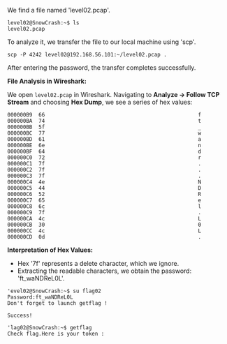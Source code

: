 We find a file named 'level02.pcap'.

```
level02@SnowCrash:~$ ls
level02.pcap
```

To analyze it, we transfer the file to our local machine using 'scp'.

```
scp -P 4242 level02@192.168.56.101:~/level02.pcap .
```

After entering the password, the transfer completes successfully.

**File Analysis in Wireshark:**

We open `level02.pcap` in Wireshark. Navigating to **Analyze -> Follow TCP Stream** and choosing **Hex Dump**, we see a series of hex values:

```
000000B9  66                                                 f
000000BA  74                                                 t
000000BB  5f                                                 _
000000BC  77                                                 w
000000BD  61                                                 a
000000BE  6e                                                 n
000000BF  64                                                 d
000000C0  72                                                 r
000000C1  7f                                                 .
000000C2  7f                                                 .
000000C3  7f                                                 .
000000C4  4e                                                 N
000000C5  44                                                 D
000000C6  52                                                 R
000000C7  65                                                 e
000000C8  6c                                                 l
000000C9  7f                                                 .
000000CA  4c                                                 L
000000CB  30                                                 0
000000CC  4c                                                 L
000000CD  0d                                                 .
```

**Interpretation of Hex Values:**

- Hex '7f' represents a delete character, which we ignore.
- Extracting the readable characters, we obtain the password: 'ft_waNDReL0L'.

```
'evel02@SnowCrash:~$ su flag02
Password:ft_waNDReL0L
Don't forget to launch getflag !

Success!

'lag02@SnowCrash:~$ getflag
Check flag.Here is your token :
```
